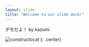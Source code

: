 ```yaml
---
layout: slide
title: "Welcome to our slide deck!"
---
```


デモだよ！ by kazumi

![constructocat](https://octodex.github.com/images/constructocat2.jpg)
{: .center}
